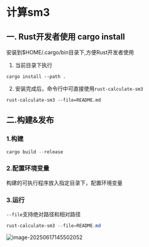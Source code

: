 # 计算sm3

## 一. Rust开发者使用 cargo install

安装到$HOME/.cargo/bin目录下,方便Rust开发者使用

1. 当前目录下执行
```
cargo install --path .
```

2. 安装完成后，命令行中可直接使用`rust-calculate-sm3`

```shell
rust-calculate-sm3 --file=README.md
```

## 二.构建&发布

### 1.构建

```powershell
cargo build --release
```

### 2.配置环境变量

构建的可执行程序放入指定目录下，配置环境变量

### 3.运行

`--file`支持绝对路径和相对路径

```powershell
rust-calculate-sm3 --file=README.md
```

![image-20250617145502052](https://cruder-figure-bed.oss-cn-beijing.aliyuncs.com/markdown/2025/06/17/02-55-02-892.png)